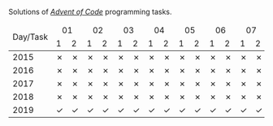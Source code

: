 Solutions  of <cite>[Advent of Code][1]</cite> programming tasks.<table>
<thead>
	<tr>
		<td rowspan="2">Day/Task</th>
		<td colspan="2" style="text-align:center;">01</td>
		<td colspan="2" style="text-align:center;">02</td>
		<td colspan="2" style="text-align:center;">03</td>
		<td colspan="2" style="text-align:center;">04</td>
		<td colspan="2" style="text-align:center;">05</td>
		<td colspan="2" style="text-align:center;">06</td>
		<td colspan="2" style="text-align:center;">07</td>
		<td colspan="2" style="text-align:center;">08</td>
		<td colspan="2" style="text-align:center;">09</td>
		<td colspan="2" style="text-align:center;">10</td>
		<td colspan="2" style="text-align:center;">11</td>
		<td colspan="2" style="text-align:center;">12</td>
		<td colspan="2" style="text-align:center;">13</td>
		<td colspan="2" style="text-align:center;">14</td>
		<td colspan="2" style="text-align:center;">15</td>
		<td colspan="2" style="text-align:center;">16</td>
		<td colspan="2" style="text-align:center;">17</td>
		<td colspan="2" style="text-align:center;">18</td>
		<td colspan="2" style="text-align:center;">19</td>
		<td colspan="2" style="text-align:center;">20</td>
		<td colspan="2" style="text-align:center;">21</td>
		<td colspan="2" style="text-align:center;">22</td>
		<td colspan="2" style="text-align:center;">23</td>
		<td colspan="2" style="text-align:center;">24</td>
		<td colspan="2" style="text-align:center;">25</td>
	</tr>
	<tr>
		<td>1</td>
		<td>2</td>
		<td>1</td>
		<td>2</td>
		<td>1</td>
		<td>2</td>
		<td>1</td>
		<td>2</td>
		<td>1</td>
		<td>2</td>
		<td>1</td>
		<td>2</td>
		<td>1</td>
		<td>2</td>
		<td>1</td>
		<td>2</td>
		<td>1</td>
		<td>2</td>
		<td>1</td>
		<td>2</td>
		<td>1</td>
		<td>2</td>
		<td>1</td>
		<td>2</td>
		<td>1</td>
		<td>2</td>
		<td>1</td>
		<td>2</td>
		<td>1</td>
		<td>2</td>
		<td>1</td>
		<td>2</td>
		<td>1</td>
		<td>2</td>
		<td>1</td>
		<td>2</td>
		<td>1</td>
		<td>2</td>
		<td>1</td>
		<td>2</td>
		<td>1</td>
		<td>2</td>
		<td>1</td>
		<td>2</td>
		<td>1</td>
		<td>2</td>
		<td>1</td>
		<td>2</td>
		<td>1</td>
		<td>2</td>
	</tr>
</thead>
<tbody>
	<tr>
		<td>2015</td>
			<td>&#x2717</td>
			<td>&#x2717</td>
			<td>&#x2717</td>
			<td>&#x2717</td>
			<td>&#x2717</td>
			<td>&#x2717</td>
			<td>&#x2717</td>
			<td>&#x2717</td>
			<td>&#x2717</td>
			<td>&#x2717</td>
			<td>&#x2717</td>
			<td>&#x2717</td>
			<td>&#x2717</td>
			<td>&#x2717</td>
			<td>&#x2717</td>
			<td>&#x2717</td>
			<td>&#x2717</td>
			<td>&#x2717</td>
			<td>&#x2717</td>
			<td>&#x2717</td>
			<td>&#x2717</td>
			<td>&#x2717</td>
			<td>&#x2717</td>
			<td>&#x2717</td>
			<td>&#x2717</td>
			<td>&#x2717</td>
			<td>&#x2717</td>
			<td>&#x2717</td>
			<td>&#x2717</td>
			<td>&#x2717</td>
			<td>&#x2717</td>
			<td>&#x2717</td>
			<td>&#x2717</td>
			<td>&#x2717</td>
			<td>&#x2717</td>
			<td>&#x2717</td>
			<td>&#x2717</td>
			<td>&#x2717</td>
			<td>&#x2717</td>
			<td>&#x2717</td>
			<td>&#x2717</td>
			<td>&#x2717</td>
			<td>&#x2717</td>
			<td>&#x2717</td>
			<td>&#x2717</td>
			<td>&#x2717</td>
			<td>&#x2717</td>
			<td>&#x2717</td>
			<td>&#x2717</td>
			<td>&#x2717</td>
	</tr>
	<tr>
		<td>2016</td>
			<td>&#x2717</td>
			<td>&#x2717</td>
			<td>&#x2717</td>
			<td>&#x2717</td>
			<td>&#x2717</td>
			<td>&#x2717</td>
			<td>&#x2717</td>
			<td>&#x2717</td>
			<td>&#x2717</td>
			<td>&#x2717</td>
			<td>&#x2717</td>
			<td>&#x2717</td>
			<td>&#x2717</td>
			<td>&#x2717</td>
			<td>&#x2717</td>
			<td>&#x2717</td>
			<td>&#x2717</td>
			<td>&#x2717</td>
			<td>&#x2717</td>
			<td>&#x2717</td>
			<td>&#x2717</td>
			<td>&#x2717</td>
			<td>&#x2717</td>
			<td>&#x2717</td>
			<td>&#x2717</td>
			<td>&#x2717</td>
			<td>&#x2717</td>
			<td>&#x2717</td>
			<td>&#x2717</td>
			<td>&#x2717</td>
			<td>&#x2717</td>
			<td>&#x2717</td>
			<td>&#x2717</td>
			<td>&#x2717</td>
			<td>&#x2717</td>
			<td>&#x2717</td>
			<td>&#x2717</td>
			<td>&#x2717</td>
			<td>&#x2717</td>
			<td>&#x2717</td>
			<td>&#x2717</td>
			<td>&#x2717</td>
			<td>&#x2717</td>
			<td>&#x2717</td>
			<td>&#x2717</td>
			<td>&#x2717</td>
			<td>&#x2717</td>
			<td>&#x2717</td>
			<td>&#x2717</td>
			<td>&#x2717</td>
	</tr>
	<tr>
		<td>2017</td>
			<td>&#x2717</td>
			<td>&#x2717</td>
			<td>&#x2717</td>
			<td>&#x2717</td>
			<td>&#x2717</td>
			<td>&#x2717</td>
			<td>&#x2717</td>
			<td>&#x2717</td>
			<td>&#x2717</td>
			<td>&#x2717</td>
			<td>&#x2717</td>
			<td>&#x2717</td>
			<td>&#x2717</td>
			<td>&#x2717</td>
			<td>&#x2717</td>
			<td>&#x2717</td>
			<td>&#x2717</td>
			<td>&#x2717</td>
			<td>&#x2717</td>
			<td>&#x2717</td>
			<td>&#x2717</td>
			<td>&#x2717</td>
			<td>&#x2717</td>
			<td>&#x2717</td>
			<td>&#x2717</td>
			<td>&#x2717</td>
			<td>&#x2717</td>
			<td>&#x2717</td>
			<td>&#x2717</td>
			<td>&#x2717</td>
			<td>&#x2717</td>
			<td>&#x2717</td>
			<td>&#x2717</td>
			<td>&#x2717</td>
			<td>&#x2717</td>
			<td>&#x2717</td>
			<td>&#x2717</td>
			<td>&#x2717</td>
			<td>&#x2717</td>
			<td>&#x2717</td>
			<td>&#x2717</td>
			<td>&#x2717</td>
			<td>&#x2717</td>
			<td>&#x2717</td>
			<td>&#x2717</td>
			<td>&#x2717</td>
			<td>&#x2717</td>
			<td>&#x2717</td>
			<td>&#x2717</td>
			<td>&#x2717</td>
	</tr>
	<tr>
		<td>2018</td>
			<td>&#x2717</td>
			<td>&#x2717</td>
			<td>&#x2717</td>
			<td>&#x2717</td>
			<td>&#x2717</td>
			<td>&#x2717</td>
			<td>&#x2717</td>
			<td>&#x2717</td>
			<td>&#x2717</td>
			<td>&#x2717</td>
			<td>&#x2717</td>
			<td>&#x2717</td>
			<td>&#x2717</td>
			<td>&#x2717</td>
			<td>&#x2717</td>
			<td>&#x2717</td>
			<td>&#x2717</td>
			<td>&#x2717</td>
			<td>&#x2717</td>
			<td>&#x2717</td>
			<td>&#x2717</td>
			<td>&#x2717</td>
			<td>&#x2717</td>
			<td>&#x2717</td>
			<td>&#x2717</td>
			<td>&#x2717</td>
			<td>&#x2717</td>
			<td>&#x2717</td>
			<td>&#x2717</td>
			<td>&#x2717</td>
			<td>&#x2717</td>
			<td>&#x2717</td>
			<td>&#x2717</td>
			<td>&#x2717</td>
			<td>&#x2717</td>
			<td>&#x2717</td>
			<td>&#x2717</td>
			<td>&#x2717</td>
			<td>&#x2717</td>
			<td>&#x2717</td>
			<td>&#x2717</td>
			<td>&#x2717</td>
			<td>&#x2717</td>
			<td>&#x2717</td>
			<td>&#x2717</td>
			<td>&#x2717</td>
			<td>&#x2717</td>
			<td>&#x2717</td>
			<td>&#x2717</td>
			<td>&#x2717</td>
	</tr>
	<tr>
		<td>2019</td>
			<td>&#x2713</td>
			<td>&#x2713</td>
			<td>&#x2713</td>
			<td>&#x2713</td>
			<td>&#x2713</td>
			<td>&#x2713</td>
			<td>&#x2713</td>
			<td>&#x2713</td>
			<td>&#x2713</td>
			<td>&#x2713</td>
			<td>&#x2713</td>
			<td>&#x2713</td>
			<td>&#x2713</td>
			<td>&#x2713</td>
			<td>&#x2713</td>
			<td>&#x2713</td>
			<td>&#x2713</td>
			<td>&#x2713</td>
			<td>&#x2717</td>
			<td>&#x2717</td>
			<td>&#x2717</td>
			<td>&#x2717</td>
			<td>&#x2717</td>
			<td>&#x2717</td>
			<td>&#x2717</td>
			<td>&#x2717</td>
			<td>&#x2717</td>
			<td>&#x2717</td>
			<td>&#x2717</td>
			<td>&#x2717</td>
			<td>&#x2717</td>
			<td>&#x2717</td>
			<td>&#x2717</td>
			<td>&#x2717</td>
			<td>&#x2717</td>
			<td>&#x2717</td>
			<td>&#x2717</td>
			<td>&#x2717</td>
			<td>&#x2717</td>
			<td>&#x2717</td>
			<td>&#x2717</td>
			<td>&#x2717</td>
			<td>&#x2717</td>
			<td>&#x2717</td>
			<td>&#x2717</td>
			<td>&#x2717</td>
			<td>&#x2717</td>
			<td>&#x2717</td>
			<td>&#x2717</td>
			<td>&#x2717</td>
	</tr>
</tbody>
</table>

[1]: https://adventofcode.com/
